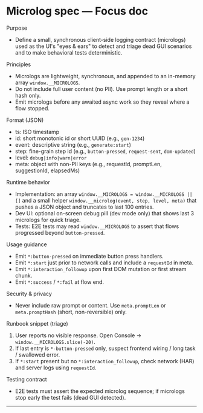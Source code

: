 # Microlog spec — Focus doc

Purpose

- Define a small, synchronous client-side logging contract (micrologs) used as the UI's "eyes & ears" to detect and triage dead GUI scenarios and to make behavioral tests deterministic.

Principles

- Micrologs are lightweight, synchronous, and appended to an in-memory array `window.__MICROLOGS`.
- Do not include full user content (no PII). Use prompt length or a short hash only.
- Emit micrologs before any awaited async work so they reveal where a flow stopped.

Format (JSON)

- ts: ISO timestamp
- id: short monotonic id or short UUID (e.g., `gen-1234`)
- event: descriptive string (e.g., `generate:start`)
- step: fine-grain step id (e.g., `button-pressed`, `request-sent`, `dom-updated`)
- level: `debug|info|warn|error`
- meta: object with non-PII keys (e.g., requestId, promptLen, suggestionId, elapsedMs)

Runtime behavior

- Implementation: an array `window.__MICROLOGS = window.__MICROLOGS || []` and a small helper `window.__microlog(event, step, level, meta)` that pushes a JSON object and truncates to last 100 entries.
- Dev UI: optional on-screen debug pill (dev mode only) that shows last 3 micrologs for quick triage.
- Tests: E2E tests may read `window.__MICROLOGS` to assert that flows progressed beyond `button-pressed`.

Usage guidance

- Emit `*:button-pressed` on immediate button press handlers.
- Emit `*:start` just prior to network calls and include a `requestId` in meta.
- Emit `*:interaction_followup` upon first DOM mutation or first stream chunk.
- Emit `*:success` / `*:fail` at flow end.

Security & privacy

- Never include raw prompt or content. Use `meta.promptLen` or `meta.promptHash` (short, non-reversible) only.

Runbook snippet (triage)

1. User reports no visible response. Open Console → `window.__MICROLOGS.slice(-20)`.
2. If last entry is `*-button-pressed` only, suspect frontend wiring / long task / swallowed error.
3. If `*:start` present but no `*:interaction_followup`, check network (HAR) and server logs using `requestId`.

Testing contract

- E2E tests must assert the expected microlog sequence; if micrologs stop early the test fails (dead GUI detected).

---
